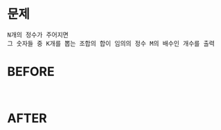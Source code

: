 # 문제

<pre>
N개의 정수가 주어지면 
그 숫자들 중 K개를 뽑는 조합의 합이 임의의 정수 M의 배수인 개수를 출력
</pre>

# BEFORE

<pre>

</pre>

# AFTER

<pre>

</pre>

